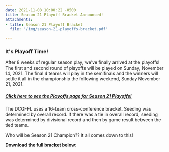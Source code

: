 ```yaml
---
date: 2021-11-08 10:00:22 -0500
title: Season 21 Playoff Bracket Announced!
attachments:
- title: Season 21 Playoff Bracket
  file: "/img/season-21-playoffs-bracket.pdf"

---
```

### It's Playoff Time!

After 8 weeks of regular season play, we've finally arrived at the playoffs!  The first and second round of playoffs will be played on Sunday, November 14, 2021.  The final 4 teams will play in the semifinals and the winners will settle it all in the championship the following weekend, Sunday November 21, 2021.

##### [Click here to see the Playoffs page for Season 21 Playoffs!](https://dcgffl.org/season-21-playoffs/ "S21 Playoffs")

The DCGFFL uses a 16-team cross-conference bracket. Seeding was determined by overall record. If there was a tie in overall record, seeding was determined by divisional record and then by game result between the tied teams.

Who will be Season 21 Champion??  It all comes down to this! 

**Download the full bracket below:**